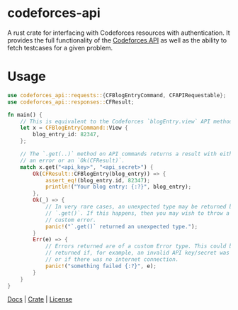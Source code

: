 # codeforces-api

A rust crate for interfacing with Codeforces resources with authentication.
It provides the full functionality of the
[Codeforces API](https://codeforces.com/apiHelp) as well as the ability to
fetch testcases for a given problem.

# Usage

```rust
use codeforces_api::requests::{CFBlogEntryCommand, CFAPIRequestable};
use codeforces_api::responses::CFResult;

fn main() {
    // This is equivalent to the Codeforces `blogEntry.view` API method.
    let x = CFBlogEntryCommand::View {
        blog_entry_id: 82347,
    };

    // The `.get(..)` method on API commands returns a result with either
    // an error or an `Ok(CFResult)`.
    match x.get("<api_key>", "<api_secret>") {
        Ok(CFResult::CFBlogEntry(blog_entry)) => {
            assert_eq!(blog_entry.id, 82347);
            println!("Your blog entry: {:?}", blog_entry);
        },
        Ok(_) => {
            // In very rare cases, an unexpected type may be returned by
            // `.get()`. If this happens, then you may wish to throw a
            // custom error.
            panic!("`.get()` returned an unexpected type.");
        }
        Err(e) => {
            // Errors returned are of a custom Error type. This could be
            // returned if, for example, an invalid API key/secret was used
            // or if there was no internet connection.
            panic!("something failed {:?}", e);
        }
    }
}
```

[Docs](https://docs.rs/codeforces-api) |
[Crate](https://crates.io/crates/codeforces-api) |
[License](LICENSE)
